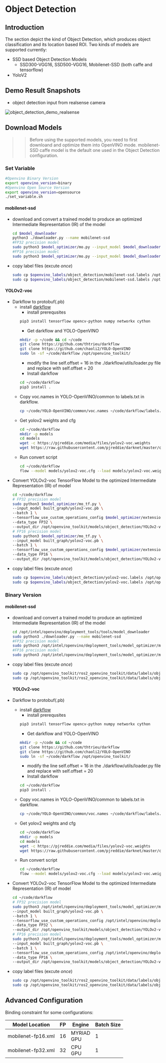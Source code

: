 # Object Detection
## Introduction
The section depict the kind of Object Detection, which produces object classification and its location based ROI. 
Two kinds of models are supported currently:
- SSD based Object Detection Models
    * SSD300-VGG16, SSD500-VGG16, Mobilenet-SSD (both caffe and tensorflow)
- YoloV2

## Demo Result Snapshots
* object detection input from realsense camera

![object_detection_demo_realsense](https://github.com/intel/ros2_openvino_toolkit/blob/devel/data/images/object_detection.gif "object detection demo realsense")

## Download Models
>> Before using the supported models, you need to first downloand and optimize them into OpenVINO mode. mobilenet-SSD caffe model is the default one used in the Object Detection configuration. 

### Set Variable
```bash
#Openvino Binary Version
export openvino_version=binary
#Openvino Open Source Version
export openvino_version=opensource
./set_variable.sh
```
#### mobilenet-ssd
* download and convert a trained model to produce an optimized Intermediate Representation (IR) of the model 
  ```bash
  cd $model_downloader
  python3 ./downloader.py --name mobilenet-ssd
  #FP32 precision model
  sudo python3 $model_optimizer/mo.py --input_model $model_downloader/object_detection/common/mobilenet-ssd/caffe/mobilenet-ssd.caffemodel --output_dir /opt/openvino_toolkit/models/object_detection/mobilenet-ssd/caffe/output/FP32 --mean_values [127.5,127.5,127.5] --scale_values [127.5]
  #FP16 precision model
  sudo python3 $model_optimizer/mo.py --input_model $model_downloader/object_detection/common/mobilenet-ssd/caffe/mobilenet-ssd.caffemodel --output_dir /opt/openvino_toolkit/models/object_detection/mobilenet-ssd/caffe/output/FP16 --data_type=FP16 --mean_values [127.5,127.5,127.5] --scale_values [127.5]
  ```
* copy label files (excute _once_)<br>
  ```bash
  sudo cp $openvino_labels/object_detection/mobilenet-ssd.labels /opt/openvino_toolkit/models/object_detection/mobilenet-ssd/caffe/output/FP32
  sudo cp $openvino_labels/object_detection/mobilenet-ssd.labels /opt/openvino_toolkit/models/object_detection/mobilenet-ssd/caffe/output/FP16
  ```
#### YOLOv2-voc
* Darkflow to protobuf(.pb)
  - install [darkflow](https://github.com/thtrieu/darkflow)
    - install prerequsites
    ```bash
    pip3 install tensorflow opencv-python numpy networkx cython
    ```
    - Get darkflow and YOLO-OpenVINO
    ```bash
    mkdir -p ~/code && cd ~/code
    git clone https://github.com/thtrieu/darkflow
    git clone https://github.com/chaoli2/YOLO-OpenVINO
    sudo ln -sf ~/code/darkflow /opt/openvino_toolkit/
    ```
    - modify the line self.offset = 16 in the ./darkflow/utils/loader.py file and replace with self.offset = 20
    - Install darkflow
    ```bash
    cd ~/code/darkflow
    pip3 install .
    ```
  - Copy voc.names in YOLO-OpenVINO/common to labels.txt in darkflow.
    ```bash
    cp ~/code/YOLO-OpenVINO/common/voc.names ~/code/darkflow/labels.txt
    ```
  - Get yolov2 weights and cfg
    ```bash
    cd ~/code/darkflow
    mkdir -p models
    cd models
    wget -c https://pjreddie.com/media/files/yolov2-voc.weights
    wget https://raw.githubusercontent.com/pjreddie/darknet/master/cfg/yolov2-voc.cfg
    ```
  - Run convert script
    ```bash
    cd ~/code/darkflow
    flow --model models/yolov2-voc.cfg --load models/yolov2-voc.weights --savepb
    ```
* Convert YOLOv2-voc TensorFlow Model to the optimized Intermediate Representation (IR) of model
  ```bash
  cd ~/code/darkflow
  # FP32 precision model
  sudo python3 $model_optimizer/mo_tf.py \
  --input_model built_graph/yolov2-voc.pb \
  --batch 1 \
  --tensorflow_use_custom_operations_config $model_optimizer/extensions/front/tf/yolo_v1_v2.json \
  --data_type FP32 \
  --output_dir /opt/openvino_toolkit/models/object_detection/YOLOv2-voc/tf/output/FP32
  # FP16 precision model
  sudo python3 $model_optimizer/mo_tf.py \
  --input_model built_graph/yolov2-voc.pb \
  --batch 1 \
  --tensorflow_use_custom_operations_config $model_optimizer/extensions/front/tf/yolo_v1_v2.json \
  --data_type FP16 \
  --output_dir /opt/openvino_toolkit/models/object_detection/YOLOv2-voc/tf/output/FP16
  ```
* copy label files (excute _once_)<br>
  ```bash
  sudo cp $openvino_labels/object_detection/yolov2-voc.labels /opt/openvino_toolkit/models/object_detection/YOLOv2-voc/tf/output/FP32  
  sudo cp $openvino_labels/object_detection/yolov2-voc.labels /opt/openvino_toolkit/models/object_detection/YOLOv2-voc/tf/output/FP16
  ```
### Binary Version
#### mobilenet-ssd
* download and convert a trained model to produce an optimized Intermediate Representation (IR) of the model 
  ```bash
  cd /opt/intel/openvino/deployment_tools/tools/model_downloader
  sudo python3 ./downloader.py --name mobilenet-ssd
  #FP32 precision model
  sudo python3 /opt/intel/openvino/deployment_tools/model_optimizer/mo.py --input_model /opt/intel/openvino/deployment_tools/tools/model_downloader/object_detection/common/mobilenet-ssd/caffe/mobilenet-ssd.caffemodel --output_dir /opt/openvino_toolkit/models/object_detection/mobilenet-ssd/caffe/output/FP32 --mean_values [127.5,127.5,127.5] --scale_values [127.5]
  #FP16 precision model
  sudo python3 /opt/intel/openvino/deployment_tools/model_optimizer/mo.py --input_model /opt/intel/openvino/deployment_tools/tools/model_downloader/object_detection/common/mobilenet-ssd/caffe/mobilenet-ssd.caffemodel --output_dir /opt/openvino_toolkit/models/object_detection/mobilenet-ssd/caffe/output/FP16 --data_type=FP16 --mean_values [127.5,127.5,127.5] --scale_values [127.5]
  ```
* copy label files (excute _once_)<br>
  ```bash
  sudo cp /opt/openvino_toolkit/ros2_openvino_toolkit/data/labels/object_detection/mobilenet-ssd.labels /opt/openvino_toolkit/models/object_detection/mobilenet-ssd/caffe/output/FP32
  sudo cp /opt/openvino_toolkit/ros2_openvino_toolkit/data/labels/object_detection/mobilenet-ssd.labels /opt/openvino_toolkit/models/object_detection/mobilenet-ssd/caffe/output/FP16
  ```

  #### YOLOv2-voc
* Darkflow to protobuf(.pb)
  - install [darkflow](https://github.com/thtrieu/darkflow)
    - install prerequsites
    ```bash
    pip3 install tensorflow opencv-python numpy networkx cython
    ```
    - Get darkflow and YOLO-OpenVINO
    ```bash
    mkdir -p ~/code && cd ~/code
    git clone https://github.com/thtrieu/darkflow
    git clone https://github.com/chaoli2/YOLO-OpenVINO
    sudo ln -sf ~/code/darkflow /opt/openvino_toolkit/
    ```
    - modify the line self.offset = 16 in the ./darkflow/utils/loader.py file and replace with self.offset = 20
    - Install darkflow
    ```bash
    cd ~/code/darkflow
    pip3 install .
    ```
  - Copy voc.names in YOLO-OpenVINO/common to labels.txt in darkflow.
    ```bash
    cp ~/code/YOLO-OpenVINO/common/voc.names ~/code/darkflow/labels.txt
    ```
  - Get yolov2 weights and cfg
    ```bash
    cd ~/code/darkflow
    mkdir -p models
    cd models
    wget -c https://pjreddie.com/media/files/yolov2-voc.weights
    wget https://raw.githubusercontent.com/pjreddie/darknet/master/cfg/yolov2-voc.cfg
    ```
  - Run convert script
    ```bash
    cd ~/code/darkflow
    flow --model models/yolov2-voc.cfg --load models/yolov2-voc.weights --savepb
    ```
* Convert YOLOv2-voc TensorFlow Model to the optimized Intermediate Representation (IR) of model
  ```bash
  cd ~/code/darkflow
  # FP32 precision model
  sudo python3 /opt/intel/openvino/deployment_tools/model_optimizer/mo_tf.py \
  --input_model built_graph/yolov2-voc.pb \
  --batch 1 \
  --tensorflow_use_custom_operations_config /opt/intel/openvino/deployment_tools/model_optimizer/extensions/front/tf/yolo_v1_v2.json \
  --data_type FP32 \
  --output_dir /opt/openvino_toolkit/models/object_detection/YOLOv2-voc/tf/output/FP32
  # FP16 precision model
  sudo python3 /opt/intel/openvino/deployment_tools/model_optimizer/mo_tf.py \
  --input_model built_graph/yolov2-voc.pb \
  --batch 1 \
  --tensorflow_use_custom_operations_config /opt/intel/openvino/deployment_tools/model_optimizer/extensions/front/tf/yolo_v1_v2.json \
  --data_type FP16 \
  --output_dir /opt/openvino_toolkit/models/object_detection/YOLOv2-voc/tf/output/FP16
  ```
* copy label files (excute _once_)<br>
  ```bash
  sudo cp /opt/openvino_toolkit/ros2_openvino_toolkit/data/labels/object_detection/yolov2-voc.labels /opt/openvino_toolkit/models/object_detection/YOLOv2-voc/tf/output/FP32
  sudo cp /opt/openvino_toolkit/ros2_openvino_toolkit/data/labels/object_detection/yolov2-voc.labels /opt/openvino_toolkit/models/object_detection/YOLOv2-voc/tf/output/FP16
  ```
## Advanced Configuration
Binding constraint for some configurations:

|Model Location|FP|Engine|Batch Size|
|---|---|---|---|
|mobilenet-fp16.xml|16|MYRIAD<br>GPU|1|
|mobilenet-fp32.xml|32|CPU<br>GPU|1|

